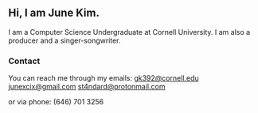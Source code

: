 ## Hi, I am June Kim.

I am a Computer Science Undergraduate at Cornell University.
I am also a producer and a singer-songwriter.

### Contact

You can reach me through my emails:
gk392@cornell.edu
junexcix@gmail.com
st4ndard@protonmail.com

or via phone:
(646) 701 3256
